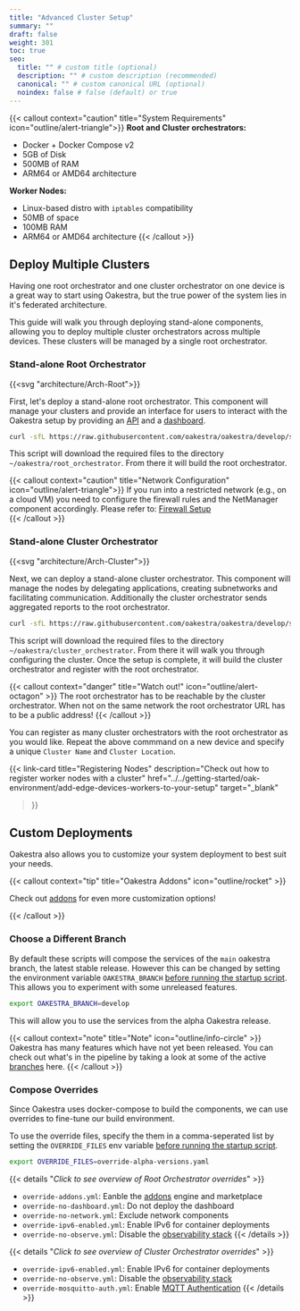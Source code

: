 ```yaml
---
title: "Advanced Cluster Setup"
summary: ""
draft: false
weight: 301
toc: true
seo:
  title: "" # custom title (optional)
  description: "" # custom description (recommended)
  canonical: "" # custom canonical URL (optional)
  noindex: false # false (default) or true
---
```


{{< callout context="caution" title="System Requirements" icon="outline/alert-triangle">}}
**Root and Cluster orchestrators:**
- Docker + Docker Compose v2
- 5GB of Disk
- 500MB of RAM
- ARM64 or AMD64 architecture

**Worker Nodes:**
- Linux-based distro with `iptables` compatibility 
- 50MB of space
- 100MB RAM
- ARM64 or AMD64 architecture
{{< /callout >}}

## Deploy Multiple Clusters

Having one root orchestrator and one cluster orchestrator on one device is a great way to start using Oakestra, but the true power
of the system lies in it's federated architecture.

This guide will walk you through deploying stand-alone components, allowing you to
deploy multiple cluster orchestrators across multiple devices. These clusters will be managed by a single root orchestrator.

### Stand-alone Root Orchestrator

{{<svg "architecture/Arch-Root">}}

First, let's deploy a stand-alone root orchestrator. This component will manage your clusters and provide an interface for users to interact with the Oakestra setup 
by providing an [API](../../getting-started/deploy-app/with-the-api/) and a [dashboard](../../getting-started/deploy-app/with-the-dashboard/).

```bash
curl -sfL https://raw.githubusercontent.com/oakestra/oakestra/develop/scripts/StartOakestraRoot.sh | sh - 
```

This script will download the required files to the directory `~/oakestra/root_orchestrator`. From there it will build the root orchestrator.

{{< callout context="caution" title="Network Configuration" icon="outline/alert-triangle">}}
If you run into a restricted network (e.g., on a cloud VM) you need to configure the firewall rules and the NetManager component accordingly. Please refer to: [Firewall Setup](../firewall-configuration)  
{{< /callout >}}

### Stand-alone Cluster Orchestrator

{{<svg "architecture/Arch-Cluster">}}

Next, we can deploy a stand-alone cluster orchestrator. This component will manage the nodes by delegating applications, creating subnetworks and
facilitating communication. Additionally the cluster orchestrator sends aggregated reports to the root orchestrator.

```bash
curl -sfL https://raw.githubusercontent.com/oakestra/oakestra/develop/scripts/StartOakestraCluster.sh | sh - 
```

This script will download the required files to the directory `~/oakestra/cluster_orchestrator`. From there it will walk you through
configuring the cluster. Once the setup is complete, it will build the cluster orchestrator and register with the root orchestrator.

{{< callout context="danger" title="Watch out!" icon="outline/alert-octagon" >}}
The root orchestrator has to be reachable by the cluster orchestrator. When not on the same network the root orchestrator URL has to be a public
address!
{{< /callout >}}

You can register as many cluster orchestrators with the root orchestrator as you would like. Repeat the above commmand on a new device and specify
a unique `Cluster Name` and `Cluster Location`.

{{< link-card
  title="Registering Nodes"
  description="Check out how to register worker nodes with a cluster"
  href="../../getting-started/oak-environment/add-edge-devices-workers-to-your-setup"
  target="_blank"
>}}


## Custom Deployments

Oakestra also allows you to customize your system deployment to best suit your needs. 

{{< callout context="tip" title="Oakestra Addons" icon="outline/rocket" >}}

Check out [addons](../extending-oakestra/creating-addons) for even more customization options!

{{< /callout >}}

### Choose a Different Branch

By default these scripts will compose the services of the `main` oakestra branch, the latest stable release. However this can be changed by setting the environment variable `OAKESTRA_BRANCH` <u>before running the startup script</u>.
This allows you to experiment with some unreleased features.

```bash
export OAKESTRA_BRANCH=develop
```
This will allow you to use the services from the alpha Oakestra release.

{{< callout context="note" title="Note" icon="outline/info-circle" >}}
Oakestra has many features which have not yet been released. You can check out what's in the pipeline by taking a look at some of the active [branches](https://github.com/oakestra/oakestra/branches) here.
{{< /callout >}}

### Compose Overrides

Since Oakestra uses docker-compose to build the components, we can use overrides to fine-tune our build environment.

To use the override files, specify the them in a comma-seperated list by setting the `OVERRIDE_FILES` env variable <u>before running the startup script</u>.
```bash
export OVERRIDE_FILES=override-alpha-versions.yaml
```

{{< details "*Click to see overview of Root Orchestrator overrides*" >}}
* `override-addons.yml`: Eanble the [addons](../extending-oakestra/creating-addons) engine and marketplace
* `override-no-dashboard.yml`: Do not deploy the dashboard
* `override-no-network.yml`: Exclude network components
* `override-ipv6-enabled.yml`: Enable IPv6 for container deployments
* `override-no-observe.yml`: Disable the [observability stack](https://github.com/oakestra/oakestra/blob/7107115a747cf83268aea592df1478cd20933907/root_orchestrator/config/README.md)
{{< /details >}}

{{< details "*Click to see overview of Cluster Orchestrator overrides*" >}}
* `override-ipv6-enabled.yml`: Enable IPv6 for container deployments
* `override-no-observe.yml`: Disable the [observability stack](https://github.com/oakestra/oakestra/blob/7107115a747cf83268aea592df1478cd20933907/root_orchestrator/config/README.md)
* `override-mosquitto-auth.yml`: Enable [MQTT Authentication](../networking-internals/MQTT-Authentication)
{{< /details >}}

